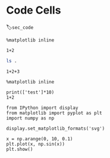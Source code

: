# Code Cells
:label:`sec_code`

```{.python .input}
%matplotlib inline

1+2
```

```bash
ls .
```

```
1+2+3
```

```{.python .input}
%matplotlib inline

print(['test']*10)
1+2
```


```{.python .input  n=3}
from IPython import display
from matplotlib import pyplot as plt
import numpy as np

display.set_matplotlib_formats('svg')

x = np.arange(0, 10, 0.1)
plt.plot(x, np.sin(x))
plt.show()
```
